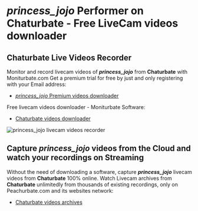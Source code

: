 # _princess_jojo_ Performer on Chaturbate - Free LiveCam videos downloader

## Chaturbate Live Videos Recorder

Monitor and record livecam videos of **_princess_jojo_** from **Chaturbate** with Moniturbate.com
Get a premium trial for free by just and only registering with your Email address:
* [_princess_jojo_ Premium videos downloader](https://moniturbate.com/request-demo-licence-key.html)

Free livecam videos downloader - Moniturbate Software:
* [Chaturbate videos downloader](https://moniturbate.com/moniturbate-download-software.html)

![_princess_jojo_ livecam videos recorder](https://peachurnet.com/templates/moniturbate-software.png)


## Capture _princess_jojo_ videos from the Cloud and watch your recordings on Streaming

Without the need of downloading a software, capture **_princess_jojo_** livecam videos from **Chaturbate** 100% online.
Watch Livecam archives from **Chaturbate** unlimitedly from thousands of existing recordings, only on Peachurbate.com and its websites network:
* [Chaturbate videos archives](https://peachurnet.com/)